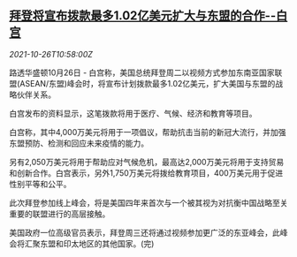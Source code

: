 <!--1635246063000-->
[拜登将宣布拨款最多1.02亿美元扩大与东盟的合作--白宫](https://cn.reuters.com/article/biden-asean-funding-white-house-1026-tue-idCNKBS2HG19O)
------

<div><i>2021-10-26T10:58:00Z</i></div><p>路透华盛顿10月26日 - 白宫称，美国总统拜登周二以视频方式参加东南亚国家联盟(ASEAN/东盟)峰会时，将宣布计划拨款最多1.02亿美元，扩大美国与东盟的战略伙伴关系。</p><p>白宫发布的资料显示，这笔拨款将用于医疗、气候、经济和教育等项目。</p><p>白宫称，其中4,000万美元将用于一项倡议，帮助抗击当前的新冠大流行，并加强东盟预防、检测和回应未来疫情的能力。</p><p>另有2,050万美元将用于帮助应对气候危机，最高达2,000万美元将用于支持贸易和创新合作。白宫表示，另外1,750万美元将拨给教育项目，400万美元用于促进性别平等和公平。</p><p>此次拜登参加线上峰会，将是美国四年来首次与一个被其视为对抗衡中国战略至关重要的联盟进行的高层接触。</p><p>美国政府一位高级官员表示，拜登周三还将通过视频参加更广泛的东亚峰会，此峰会将汇聚东盟和印太地区的其他国家。(完)</p>
